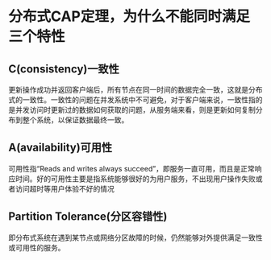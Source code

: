 # 分布式CAP定理，为什么不能同时满足三个特性

## C(consistency)一致性

更新操作成功并返回客户端后，所有节点在同一时间的数据完全一致，这就是分布式的一致性。一致性的问题在并发系统中不可避免，对于客户端来说，一致性指的是并发访问时更新过的数据如何获取的问题，从服务端来看，则是更新如何复制分布到整个系统，以保证数据最终一致。

## A(availability)可用性

可用性指“Reads and writes always succeed”，即服务一直可用，而且是正常响应时间。好的可用性主要是指系统能够很好的为用户服务，不出现用户操作失败或者访问超时等用户体验不好的情况

## Partition Tolerance(分区容错性)

即分布式系统在遇到某节点或网络分区故障的时候，仍然能够对外提供满足一致性或可用性的服务。
